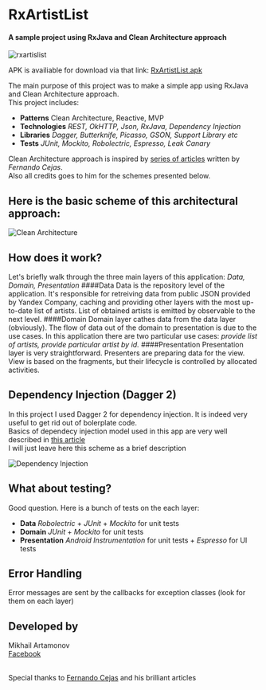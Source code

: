 # RxArtistList
#### A sample project using RxJava and Clean Architecture approach

![rxartislist](https://cloud.githubusercontent.com/assets/15881137/20467245/da7d995a-af94-11e6-837a-e7a6db70313e.png)

APK is availiable for download via that link:
<a href="https://www.dropbox.com/s/ml657xlwuyicq60/RxArtistList.apk?dl=0">RxArtistList.apk</a> 

The main purpose of this project was to make a simple app using RxJava and Clean Architecture approach.<br>
This project includes: 

* <b>Patterns</b> Clean Architecture, Reactive, MVP
* <b>Technologies</b> *REST, OkHTTP, Json, RxJava, Dependency Injection*
* <b>Libraries</b> *Dagger, Butterknife, Picasso, GSON, Support Library etc*
* <b>Tests</b> *JUnit, Mockito, Robolectric, Espresso, Leak Canary*

Clean Architecture approach is inspired by <a href="http://fernandocejas.com/2014/09/03/architecting-android-the-clean-way/">series of articles</a>
written by *Fernando Cejas*. <br>
Also all credits goes to him for the schemes presented below.

## Here is the basic scheme of this architectural approach:

![Clean Architecture](https://github.com/android10/Sample-Data/raw/master/Android-CleanArchitecture/clean_architecture_layers_details.png)

## How does it work?
Let's briefly walk through the three main layers of this application: *Data, Domain, Presentation*
####Data
Data is the repository level of the application. It's responsible for retreiving data from public JSON provided by Yandex Company,
caching and providing other layers with the most up-to-date list of artists. List of obtained artists is emitted by observable 
to the next level.
####Domain
Domain layer cathes data from the data layer (obviously). The flow of data out of the domain to presentation is due to the use cases.
In this application there are two particular use cases: *provide list of artists, provide particular artist by id.*
####Presentation
Presentation layer is very straightforward. Presenters are preparing data for the view. View is based on the fragments,
but their lifecycle is controlled by allocated activities.

## Dependency Injection (Dagger 2)
In this project I used Dagger 2 for dependency injection. It is indeed very useful to get rid out of bolerplate code. <br>
Basics of dependecy injection model used in this app are very well described in 
<a href="http://fernandocejas.com/2015/04/11/tasting-dagger-2-on-android/">this article</a> <br>
I will just leave here this scheme as a brief description

![Dependency Injection](http://fernandocejas.com/wp-content/uploads/2015/04/composed_dagger_graph1.png)

## What about testing?
Good question. Here is a bunch of tests on the each layer:
- <b>Data</b> *Robolectric* + *JUnit* + *Mockito* for unit tests 
- <b>Domain</b> *JUnit* + *Mockito* for unit tests
- <b>Presentation</b> *Android Instrumentation* for unit tests + *Espresso* for UI tests

## Error Handling
Error messages are sent by the callbacks for exception classes (look for them on each layer)

## Developed by
Mikhail Artamonov <br>
<a href="http://facebook.com/mikeart91">Facebook</a> <br><br>

Special thanks to <a href="http://fernandocejas.com/about-me/">Fernando Cejas</a> and his brilliant articles




